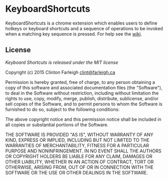 # KeyboardShortcuts

KeyboardShortcuts is a chrome extension which enables users to define hotkeys or keyboard shortcuts and a sequence of operations to be invoked when a matching key sequence is pressed.  For help see the <a href="https://github.com/farleigh/keyboardshortcuts">wiki</a>.

## License

<i>Keyboard Shortcuts is released under the MIT license</i>

Copyright (c) 2015 Clinton Farleigh <clint@farleigh.ca>

Permission is hereby granted, free of charge, to any person obtaining a copy
of this software and associated documentation files (the "Software"), to deal
in the Software without restriction, including without limitation the rights
to use, copy, modify, merge, publish, distribute, sublicense, and/or sell
copies of the Software, and to permit persons to whom the Software is
furnished to do so, subject to the following conditions:

The above copyright notice and this permission notice shall be included in
all copies or substantial portions of the Software.

THE SOFTWARE IS PROVIDED "AS IS", WITHOUT WARRANTY OF ANY KIND, EXPRESS OR
IMPLIED, INCLUDING BUT NOT LIMITED TO THE WARRANTIES OF MERCHANTABILITY,
FITNESS FOR A PARTICULAR PURPOSE AND NONINFRINGEMENT. IN NO EVENT SHALL THE
AUTHORS OR COPYRIGHT HOLDERS BE LIABLE FOR ANY CLAIM, DAMAGES OR OTHER
LIABILITY, WHETHER IN AN ACTION OF CONTRACT, TORT OR OTHERWISE, ARISING FROM,
OUT OF OR IN CONNECTION WITH THE SOFTWARE OR THE USE OR OTHER DEALINGS IN
THE SOFTWARE.
